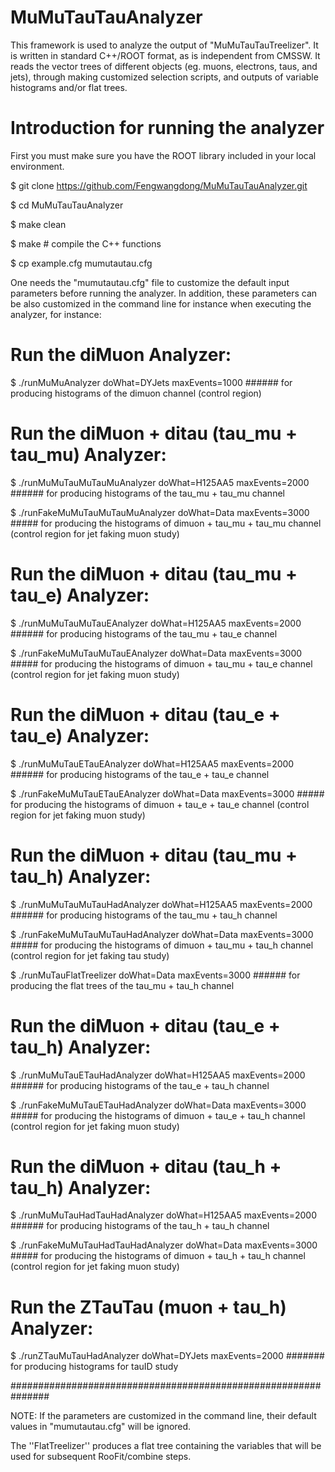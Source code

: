 # MuMuTauTauAnalyzer

This framework is used to analyze the output of "MuMuTauTauTreelizer". It is written in standard C++/ROOT format, as is independent from CMSSW. 
It reads the vector trees of different objects (eg. muons, electrons, taus, and jets), through making customized selection scripts, and outputs 
of variable histograms and/or flat trees.

# Introduction for running the analyzer

First you must make sure you have the ROOT library included in your local environment. 

$ git clone https://github.com/Fengwangdong/MuMuTauTauAnalyzer.git

$ cd MuMuTauTauAnalyzer

$ make clean

$ make # compile the C++ functions

$ cp example.cfg mumutautau.cfg

One needs the "mumutautau.cfg" file to customize the default input parameters before running the analyzer. In addition, these parameters can be 
also customized in the command line for instance when executing the analyzer, for instance:

# Run the diMuon Analyzer:

$ ./runMuMuAnalyzer doWhat=DYJets maxEvents=1000 ###### for producing histograms of the dimuon channel (control region)

# Run the diMuon + ditau (tau_mu + tau_mu) Analyzer:

$ ./runMuMuTauMuTauMuAnalyzer doWhat=H125AA5 maxEvents=2000 ###### for producing histograms of the tau_mu + tau_mu channel

$ ./runFakeMuMuTauMuTauMuAnalyzer doWhat=Data maxEvents=3000 ##### for producing the histograms of dimuon + tau_mu + tau_mu channel (control region for jet faking muon study) 

# Run the diMuon + ditau (tau_mu + tau_e) Analyzer:

$ ./runMuMuTauMuTauEAnalyzer doWhat=H125AA5 maxEvents=2000 ###### for producing histograms of the tau_mu + tau_e channel

$ ./runFakeMuMuTauMuTauEAnalyzer doWhat=Data maxEvents=3000 ##### for producing the histograms of dimuon + tau_mu + tau_e channel (control region for jet faking muon study) 

# Run the diMuon + ditau (tau_e + tau_e) Analyzer:

$ ./runMuMuTauETauEAnalyzer doWhat=H125AA5 maxEvents=2000 ###### for producing histograms of the tau_e + tau_e channel

$ ./runFakeMuMuTauETauEAnalyzer doWhat=Data maxEvents=3000 ##### for producing the histograms of dimuon + tau_e + tau_e channel (control region for jet faking muon study) 

# Run the diMuon + ditau (tau_mu + tau_h) Analyzer:

$ ./runMuMuTauMuTauHadAnalyzer doWhat=H125AA5 maxEvents=2000 ###### for producing histograms of the tau_mu + tau_h channel

$ ./runFakeMuMuTauMuTauHadAnalyzer doWhat=Data maxEvents=3000 ##### for producing the histograms of dimuon + tau_mu + tau_h channel (control region for jet faking tau study) 

$ ./runMuTauFlatTreelizer doWhat=Data maxEvents=3000 ###### for producing the flat trees of the tau_mu + tau_h channel

# Run the diMuon + ditau (tau_e + tau_h) Analyzer:

$ ./runMuMuTauETauHadAnalyzer doWhat=H125AA5 maxEvents=2000 ###### for producing histograms of the tau_e + tau_h channel

$ ./runFakeMuMuTauETauHadAnalyzer doWhat=Data maxEvents=3000 ##### for producing the histograms of dimuon + tau_e + tau_h channel (control region for jet faking muon study) 

# Run the diMuon + ditau (tau_h + tau_h) Analyzer:

$ ./runMuMuTauHadTauHadAnalyzer doWhat=H125AA5 maxEvents=2000 ###### for producing histograms of the tau_h + tau_h channel

$ ./runFakeMuMuTauHadTauHadAnalyzer doWhat=Data maxEvents=3000 ##### for producing the histograms of dimuon + tau_h + tau_h channel (control region for jet faking muon study) 

# Run the ZTauTau (muon + tau_h) Analyzer:

$ ./runZTauMuTauHadAnalyzer doWhat=DYJets maxEvents=2000 ####### for producing histograms for tauID study 

###############################################################

NOTE: If the parameters are customized in the command line, their default values in "mumutautau.cfg" will be ignored.

The ''FlatTreelizer'' produces a flat tree containing the variables that will be used for subsequent RooFit/combine steps.
